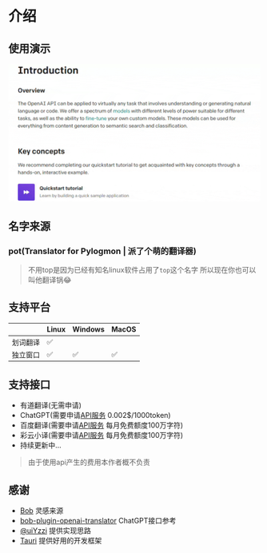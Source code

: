 # 介绍

## 使用演示

![example](./asset/example2.gif)

## 名字来源
### pot(Translator for Pylogmon | 派了个萌的翻译器)
> 不用top是因为已经有知名linux软件占用了`top`这个名字
> 所以现在你也可以叫他翻译锅😂

## 支持平台

|   |Linux|Windows|MacOS|
| - |-----|-------|-----|
|划词翻译|✅| | |
|独立窗口|✅|✅|✅|

## 支持接口
- 有道翻译(无需申请)
- ChatGPT(需要申请[API服务](/guide/api/chatgpt.html) 0.002$/1000token)
- 百度翻译(需要申请[API服务](/guide/api/baidu.html) 每月免费额度100万字符)
- 彩云小译(需要申请[API服务](/guide/api/caiyun.html) 每月免费额度100万字符)
- 持续更新中...

> 由于使用api产生的费用本作者概不负责

## 感谢

- [Bob](https://github.com/ripperhe/Bob) 灵感来源
- [bob-plugin-openai-translator](https://github.com/yetone/bob-plugin-openai-translator) ChatGPT接口参考
- [@uiYzzi](https://github.com/uiYzzi) 提供实现思路
- [Tauri](https://github.com/tauri-apps/tauri) 提供好用的开发框架